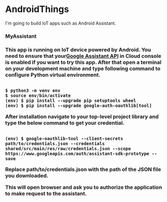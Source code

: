 <h1>AndroidThings</h1>
<p>I'm going to build IoT apps such as Android Assistant.</p>

<h3>MyAssistant<h3/>
<p>This app is running on IoT device powered by Android.
You need to ensure that your<a href="https://console.developers.google.com/projectselector2/apis/api/embeddedassistant.googleapis.com/overview?supportedpurview=project&project&folder&organizationId">Google Assistant API</a> in Cloud console is enabled if you want to try this app.
After that open a terminal on your development machine and type following command to configure Python virtual environment.
</p>
<code>
$ python3 -m venv env
$ source env/bin/activate
(env) $ pip install --upgrade pip setuptools wheel
(env) $ pip install --upgrade google-auth-oauthlib[tool]
</code>
<p>
After installation navigate to your top-level project library and type the below command to get your credential.
</p>
<code>
(env) $ google-oauthlib-tool --client-secrets path/to/credentials.json --credentials shared/src/main/res/raw/credentials.json --scope https://www.googleapis.com/auth/assistant-sdk-prototype --save
</code>
<p>Replace path/to/credentials.json with the path of the JSON file you downloaded.</p>
<p>This will open browser and ask you to authorize the application to make request to the assistant.</p>


